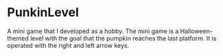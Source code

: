 # PunkinLevel
A mini game that I developed as a hobby. The mini game is a Halloween-themed level with the goal that the pumpkin reaches the last platform. It is operated with the right and left arrow keys.
